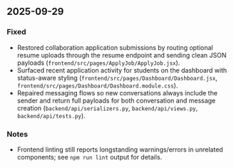## 2025-09-29

### Fixed
- Restored collaboration application submissions by routing optional resume uploads through the resume endpoint and sending clean JSON payloads (`frontend/src/pages/ApplyJob/ApplyJob.jsx`).
- Surfaced recent application activity for students on the dashboard with status-aware styling (`frontend/src/pages/Dashboard/Dashboard.jsx`, `frontend/src/pages/Dashboard/Dashboard.module.css`).
- Repaired messaging flows so new conversations always include the sender and return full payloads for both conversation and message creation (`backend/api/serializers.py`, `backend/api/views.py`, `backend/api/tests.py`).

### Notes
- Frontend linting still reports longstanding warnings/errors in unrelated components; see `npm run lint` output for details.

